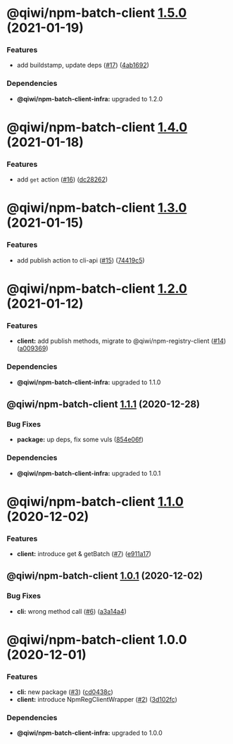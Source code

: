 # @qiwi/npm-batch-client [1.5.0](https://github.com/qiwi/npm-batch-action/compare/@qiwi/npm-batch-client@1.4.0...@qiwi/npm-batch-client@1.5.0) (2021-01-19)


### Features

* add buildstamp, update deps ([#17](https://github.com/qiwi/npm-batch-action/issues/17)) ([4ab1692](https://github.com/qiwi/npm-batch-action/commit/4ab16921056b5569450bf099086e43a2265eb6e4))





### Dependencies

* **@qiwi/npm-batch-client-infra:** upgraded to 1.2.0

# @qiwi/npm-batch-client [1.4.0](https://github.com/qiwi/npm-batch-action/compare/@qiwi/npm-batch-client@1.3.0...@qiwi/npm-batch-client@1.4.0) (2021-01-18)


### Features

* add `get` action ([#16](https://github.com/qiwi/npm-batch-action/issues/16)) ([dc28262](https://github.com/qiwi/npm-batch-action/commit/dc28262d2e3389b4fa66f2238dbb1a8703f3bc88))

# @qiwi/npm-batch-client [1.3.0](https://github.com/qiwi/npm-batch-action/compare/@qiwi/npm-batch-client@1.2.0...@qiwi/npm-batch-client@1.3.0) (2021-01-15)


### Features

* add publish action to cli-api ([#15](https://github.com/qiwi/npm-batch-action/issues/15)) ([74419c5](https://github.com/qiwi/npm-batch-action/commit/74419c54664a577ed51eb42e8c660ce4fb91bbbf))

# @qiwi/npm-batch-client [1.2.0](https://github.com/qiwi/npm-batch-action/compare/@qiwi/npm-batch-client@1.1.1...@qiwi/npm-batch-client@1.2.0) (2021-01-12)


### Features

* **client:** add publish methods, migrate to @qiwi/npm-registry-client ([#14](https://github.com/qiwi/npm-batch-action/issues/14)) ([a009369](https://github.com/qiwi/npm-batch-action/commit/a009369015a961a6828bb5049034816587a1b62d))





### Dependencies

* **@qiwi/npm-batch-client-infra:** upgraded to 1.1.0

## @qiwi/npm-batch-client [1.1.1](https://github.com/qiwi/npm-batch-action/compare/@qiwi/npm-batch-client@1.1.0...@qiwi/npm-batch-client@1.1.1) (2020-12-28)


### Bug Fixes

* **package:** up deps, fix some vuls ([854e06f](https://github.com/qiwi/npm-batch-action/commit/854e06fb697da98574fff619d1039cd2b5bebda0))





### Dependencies

* **@qiwi/npm-batch-client-infra:** upgraded to 1.0.1

# @qiwi/npm-batch-client [1.1.0](https://github.com/qiwi/npm-batch-action/compare/@qiwi/npm-batch-client@1.0.1...@qiwi/npm-batch-client@1.1.0) (2020-12-02)


### Features

* **client:** introduce get & getBatch ([#7](https://github.com/qiwi/npm-batch-action/issues/7)) ([e911a17](https://github.com/qiwi/npm-batch-action/commit/e911a1768719ea73339c37d5301c859e169c0deb))

## @qiwi/npm-batch-client [1.0.1](https://github.com/qiwi/npm-batch-action/compare/@qiwi/npm-batch-client@1.0.0...@qiwi/npm-batch-client@1.0.1) (2020-12-02)


### Bug Fixes

* **cli:** wrong method call ([#6](https://github.com/qiwi/npm-batch-action/issues/6)) ([a3a14a4](https://github.com/qiwi/npm-batch-action/commit/a3a14a407f189ab482604060310d2fe3f054cbeb))

# @qiwi/npm-batch-client 1.0.0 (2020-12-01)


### Features

* **cli:** new package ([#3](https://github.com/qiwi/npm-batch-action/issues/3)) ([cd0438c](https://github.com/qiwi/npm-batch-action/commit/cd0438c30296bfdaded67fc45e82dab478374d9b))
* **client:** introduce NpmRegClientWrapper  ([#2](https://github.com/qiwi/npm-batch-action/issues/2)) ([3d102fc](https://github.com/qiwi/npm-batch-action/commit/3d102fca30c248efc9f450473f0442ce83fd3052))





### Dependencies

* **@qiwi/npm-batch-client-infra:** upgraded to 1.0.0
